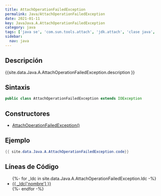 ```yaml
---
title: AttachOperationFailedException
permalink: Java/AttachOperationFailedException
date: 2021-01-11
key: JavaJava.A.AttachOperationFailedException
category: java
tags: ['java se', 'com.sun.tools.attach', 'jdk.attach', 'clase java', 'Java 9']
sidebar: 
  nav: java
---
```


## Descripción
{{site.data.Java.A.AttachOperationFailedException.description }}

## Sintaxis
~~~java
public class AttachOperationFailedException extends IOException
~~~

## Constructores
* [AttachOperationFailedException()](/Java/AttachOperationFailedException/AttachOperationFailedException/)

## Ejemplo
~~~java
{{ site.data.Java.A.AttachOperationFailedException.code}}
~~~

## Líneas de Código
<ul>
{%- for _ldc in site.data.Java.A.AttachOperationFailedException.ldc -%}
   <li>
       <a href="{{_ldc['url'] }}">{{ _ldc['nombre'] }}</a>
   </li>
{%- endfor -%}
</ul>
